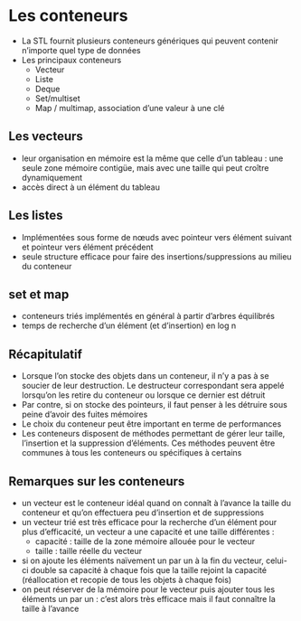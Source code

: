 # Les conteneurs

* La STL fournit plusieurs conteneurs génériques qui peuvent contenir n’importe quel type de données
* Les principaux conteneurs
  * Vecteur
  * Liste
  * Deque
  * Set/multiset
  * Map / multimap, association d’une valeur à une clé

## Les vecteurs

* leur organisation en mémoire est la même que celle d’un tableau : une seule zone mémoire contigüe, mais avec une taille qui peut croître dynamiquement
* accès direct à un élément du tableau

## Les listes

* Implémentées sous forme de nœuds avec pointeur vers élément suivant et pointeur vers élément précédent
* seule structure efficace pour faire des insertions/suppressions au milieu du conteneur

## set et map

* conteneurs triés implémentés en général à partir d’arbres équilibrés
* temps de recherche d’un élément (et d’insertion) en log n

## Récapitulatif

* Lorsque l’on stocke des objets dans un conteneur, il n’y a pas à se soucier de leur destruction. Le destructeur correspondant sera appelé lorsqu’on les retire du conteneur ou lorsque ce dernier est détruit
* Par contre, si on stocke des pointeurs, il faut penser à les détruire sous peine d’avoir des fuites mémoires
* Le choix du conteneur peut être important en terme de performances
* Les conteneurs disposent de méthodes permettant de gérer leur taille, l’insertion et la suppression d’éléments. Ces méthodes peuvent être communes à tous les conteneurs ou spécifiques à certains

## Remarques sur les conteneurs

* un vecteur est le conteneur idéal quand on connaît à l’avance la taille du conteneur et qu’on effectuera peu d’insertion et de suppressions
* un vecteur trié est très efficace pour la recherche d’un élément pour plus d’efficacité, un vecteur a une capacité et une taille différentes :
  * capacité : taille de la zone mémoire allouée pour le vecteur
  * taille : taille réelle du vecteur
* si on ajoute les éléments naïvement un par un à la fin du vecteur, celui-ci double sa capacité à chaque fois que la taille rejoint la capacité (réallocation et recopie de tous les objets à chaque fois)
* on peut réserver de la mémoire pour le vecteur puis ajouter tous les éléments un par un : c’est alors très efficace mais il faut connaître la taille à l’avance
